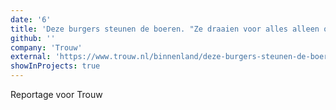 ```yaml
---
date: '6'
title: 'Deze burgers steunen de boeren. "Ze draaien voor alles alleen op"'
github: ''
company: 'Trouw'
external: 'https://www.trouw.nl/binnenland/deze-burgers-steunen-de-boeren-ze-draaien-voor-alles-alleen-op~b5c8a1bf/'
showInProjects: true
---
```


Reportage voor Trouw
